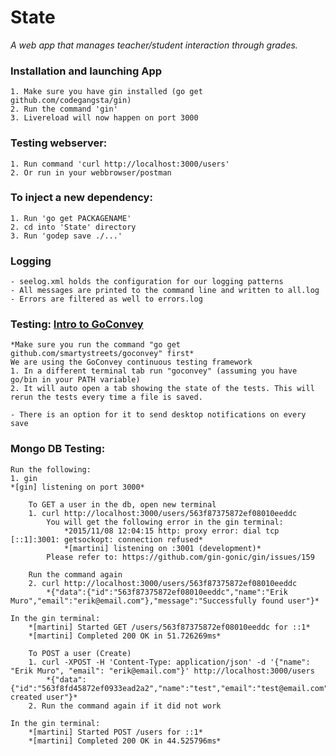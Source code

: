 # State
*A web app that manages teacher/student interaction through grades.*


### Installation and launching App
	1. Make sure you have gin installed (go get github.com/codegangsta/gin)
	2. Run the command 'gin'
	3. Livereload will now happen on port 3000

### Testing webserver:
	1. Run command 'curl http://localhost:3000/users'
	2. Or run in your webbrowser/postman

### To inject a new dependency:
	1. Run 'go get PACKAGENAME'
	2. cd into 'State' directory
	3. Run 'godep save ./...'

### Logging
	- seelog.xml holds the configuration for our logging patterns
	- All messages are printed to the command line and written to all.log
	- Errors are filtered as well to errors.log


### Testing: [Intro to GoConvey](https://www.youtube.com/watch?v=wlUKRxWEELU)
	*Make sure you run the command "go get github.com/smartystreets/goconvey" first*
	We are using the GoConvey continuous testing framework
	1. In a different terminal tab run "goconvey" (assuming you have go/bin in your PATH variable)
	2. It will auto open a tab showing the state of the tests. This will rerun the tests every time a file is saved.
	
	- There is an option for it to send desktop notifications on every save


### Mongo DB Testing:
	Run the following:
	1. gin
	*[gin] listening on port 3000*

		To GET a user in the db, open new terminal
		1. curl http://localhost:3000/users/563f87375872ef08010eeddc
			You will get the following error in the gin terminal:
				*2015/11/08 12:04:15 http: proxy error: dial tcp [::1]:3001: getsockopt: connection refused*
				*[martini] listening on :3001 (development)*
			Please refer to: https://github.com/gin-gonic/gin/issues/159 

		Run the command again
		2. curl http://localhost:3000/users/563f87375872ef08010eeddc
			*{"data":{"id":"563f87375872ef08010eeddc","name":"Erik Muro","email":"erik@email.com"},"message":"Successfully found user"}*

	In the gin terminal:
		*[martini] Started GET /users/563f87375872ef08010eeddc for ::1*
		*[martini] Completed 200 OK in 51.726269ms*

		To POST a user (Create)
		1. curl -XPOST -H 'Content-Type: application/json' -d '{"name": "Erik Muro", "email": "erik@email.com"}' http://localhost:3000/users
			*{"data":{"id":"563f8fd45872ef0933ead2a2","name":"test","email":"test@email.com"},"message":"Successfully created user"}*
		2. Run the command again if it did not work

	In the gin terminal:
		*[martini] Started POST /users for ::1*
		*[martini] Completed 200 OK in 44.525796ms*

